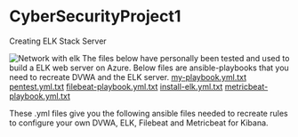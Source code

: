 # CyberSecurityProject1
Creating ELK Stack Server



![Network with elk](https://user-images.githubusercontent.com/40638009/138578140-dcef4355-a92f-4461-a04c-d96ac52c473d.png)
The files below have personally been tested and used to build a ELK web server on Azure. 
Below files are ansible-playbooks that you need to recreate DVWA and the ELK server. 
[my-playbook.yml.txt](https://github.com/Kreyeptic/CyberSecurityProject1/files/7403973/my-playbook.yml.txt)
[pentest.yml.txt](https://github.com/Kreyeptic/CyberSecurityProject1/files/7403976/pentest.yml.txt)
[filebeat-playbook.yml.txt](https://github.com/Kreyeptic/CyberSecurityProject1/files/7403977/filebeat-playbook.yml.txt)
[install-elk.yml.txt](https://github.com/Kreyeptic/CyberSecurityProject1/files/7403978/install-elk.yml.txt)
[metricbeat-playbook.yml.txt](https://github.com/Kreyeptic/CyberSecurityProject1/files/7403979/metricbeat-playbook.yml.txt)

These .yml files give you the following ansible files needed to recreate rules to configure your own DVWA, ELK, Filebeat and Metricbeat for Kibana.


